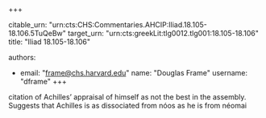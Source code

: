 +++


citable_urn: "urn:cts:CHS:Commentaries.AHCIP:Iliad.18.105-18.106.5TuQeBw"
target_urn: "urn:cts:greekLit:tlg0012.tlg001:18.105-18.106"
title: "Iliad 18.105-18.106"

authors:
- email: "frame@chs.harvard.edu"
  name: "Douglas Frame"
  username: "dframe"
+++

<p>citation of Achilles’ appraisal of himself as not the best in the assembly. Suggests that Achilles is as dissociated from nóos as he is from néomai</p>
